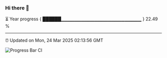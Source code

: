 ### Hi there 👋

⏳ Year progress { ██████▁▁▁▁▁▁▁▁▁▁▁▁▁▁▁▁▁▁▁▁▁▁▁▁ } 22.49 %

---

⏰ Updated on Mon, 24 Mar 2025 02:13:56 GMT

![Progress Bar CI](https://github.com/IshwaranRudhara/GIT-ACTION/workflows/Progress%20Bar%20CI/badge.svg)
